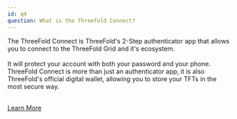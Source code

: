 ```yaml
---
id: q4
question: What is the Threefold Connect?
---
```


The ThreeFold Connect is ThreeFold's 2-Step authenticator app that allows you to connect to the ThreeFold Grid and it's ecosystem. 
<br/>
<br/>
It will protect your account with both your password and your phone. ThreeFold Connect is more than just an authenticator app, it is also ThreeFold's official digital wallet, allowing you to store your TFTs in the most secure way.
<br/>
<br/>

[Learn More](https://library.threefold.me/info/threefold/#/threefold__threefold_connect)